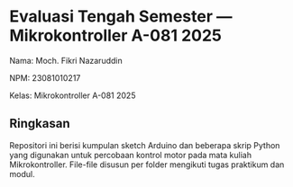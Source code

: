 # Evaluasi Tengah Semester — Mikrokontroller A-081 2025

Nama: Moch. Fikri Nazaruddin

NPM: 23081010217

Kelas: Mikrokontroller A-081 2025

## Ringkasan

Repositori ini berisi kumpulan sketch Arduino dan beberapa skrip Python yang digunakan untuk percobaan kontrol motor pada mata kuliah Mikrokontroller. File-file disusun per folder mengikuti tugas praktikum dan modul.

